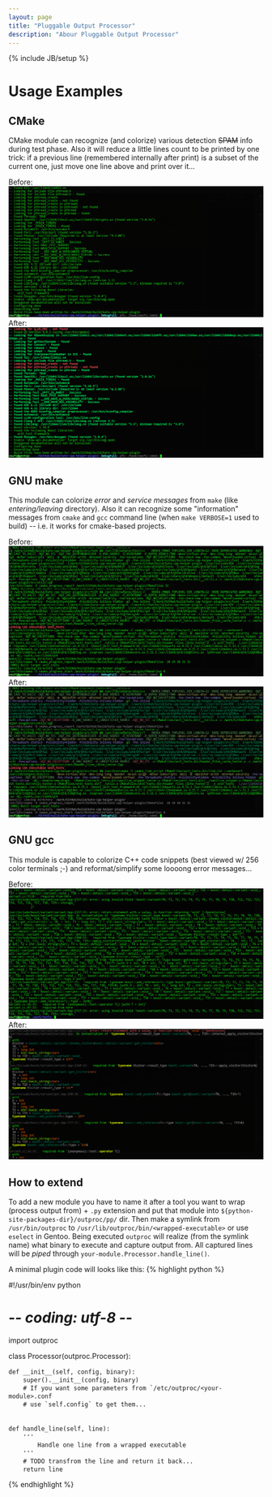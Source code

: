 ```yaml
---
layout: page
title: "Pluggable Output Processor"
description: "Abour Pluggable Output Processor"
---
```

{% include JB/setup %}


Usage Examples
==============

CMake
-----

CMake module can recognize (and colorize) various detection <del>SPAM</del> info during test phase.
Also it will reduce a little lines count to be printed by one trick: if a previous line (remembered
internally after print) is a subset of the current one, just move one line above and print over it...

Before:
![My helpful screenshot](assets/images/cmake-before.png "Title")
After:
![My helpful screenshot](assets/images/cmake-after.png "Title")


GNU make
--------

This module can colorize _error_ and _service messages_ from `make` (like _entering/leaving_ directory).
Also it can recognize some "information" messages from `cmake` and `gcc` command line (when `make VERBOSE=1` 
used to build) -- i.e. it works for cmake-based projects. 

Before:
![My helpful screenshot](assets/images/make-before.png "Title")
After:
![My helpful screenshot](assets/images/make-after.png "Title")


GNU gcc
--------

This module is capable to colorize C++ code snippets (best viewed w/ 256 color terminals ;-) and reformat/simplify
some loooong error messages...

Before:
![My helpful screenshot](assets/images/gcc-before.png "Title")
After:
![My helpful screenshot](assets/images/gcc-after.png "Title")


How to extend
-------------

To add a new module you have to name it after a tool you want to wrap (process output from) +
`.py` extension and put that module into `${python-site-packages-dir}/outproc/pp/` dir.
Then make a symlink from `/usr/bin/outproc` to `/usr/lib/outproc/bin/<wrapped-executable>` or 
use `eselect` in Gentoo. Being executed `outproc` will realize (from the symlink name) what binary
to execute and capture output from. All captured lines will be _piped_ through `your-module.Processor.handle_line()`.

A minimal plugin code will looks like this:
   {% highlight python %}

#!/usr/bin/env python
# -*- coding: utf-8 -*-

import outproc

class Processor(outproc.Processor):

    def __init__(self, config, binary):
        super().__init__(config, binary)
        # If you want some parameters from `/etc/outproc/<your-module>.conf
        # use `self.config` to get them...


    def handle_line(self, line):
        '''
            Handle one line from a wrapped executable
        '''
        # TODO transfrom the line and return it back...
        return line

   {% endhighlight %}
